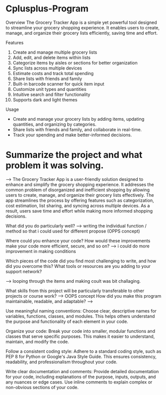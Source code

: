 # Cplusplus-Program

Overview
The Grocery Tracker App is a simple yet powerful tool designed to streamline your grocery shopping experience. It enables users to create, manage, and organize their grocery lists efficiently, saving time and effort.

Features
1) Create and manage multiple grocery lists
2) Add, edit, and delete items within lists
3) Categorize items by aisles or sections for better organization
4) Sync lists across multiple devices
5) Estimate costs and track total spending
6) Share lists with friends and family
7) Built-in barcode scanner for quick item input
8) Customize unit types and quantities
9) Intuitive search and filter functionality
10) Supports dark and light themes

Usage
- Create and manage your grocery lists by adding items, updating quantities, and organizing by categories.
- Share lists with friends and family, and collaborate in real-time.
- Track your spending and make better-informed decisions.


# Summarize the project and what problem it was solving.
--> The Grocery Tracker App is a user-friendly solution designed to enhance and simplify the grocery shopping experience. It addresses the common problem of disorganized and inefficient shopping by allowing users to create, manage, and organize their grocery lists effectively. The app streamlines the process by offering features such as categorization, cost estimation, list sharing, and syncing across multiple devices. As a result, users save time and effort while making more informed shopping decisions.


What did you do particularly well?
--> writing the individual function / method so that i could used for different propose (OPPS concept)

Where could you enhance your code? How would these improvements make your code more efficient, secure, and so on?
--> i could do more improvement in making conditions

Which pieces of the code did you find most challenging to write, and how did you overcome this? What tools or resources are you adding to your support network?

--> looping through the items and making coult was bit challaging. 

What skills from this project will be particularly transferable to other projects or course work?
--> OOPS concept 
How did you make this program maintainable, readable, and adaptable?
--> 

Use meaningful naming conventions: 
Choose clear, descriptive names for variables, functions, classes, and modules. This helps others understand the purpose and functionality of each element in your code.

Organize your code: 
Break your code into smaller, modular functions and classes that serve specific purposes. This makes it easier to understand, maintain, and modify the code.

Follow a consistent coding style: 
Adhere to a standard coding style, such as PEP 8 for Python or Google's Java Style Guide. This ensures consistency, readability, and professionalism throughout your code.

Write clear documentation and comments: 
Provide detailed documentation for your code, including explanations of the purpose, inputs, outputs, and any nuances or edge cases. Use inline comments to explain complex or non-obvious sections of your code.
